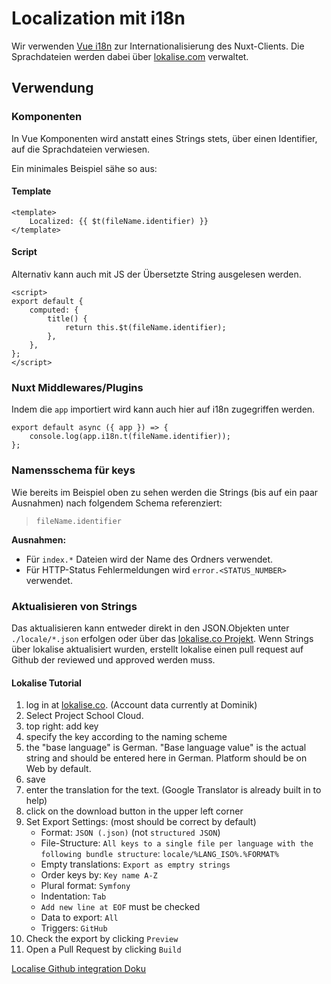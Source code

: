 # Localization mit i18n

Wir verwenden [Vue i18n](http://kazupon.github.io/vue-i18n) zur Internationalisierung des Nuxt-Clients. Die Sprachdateien werden dabei über [lokalise.com](https://lokalise.com) verwaltet.

## Verwendung

### Komponenten

In Vue Komponenten wird anstatt eines Strings stets, über einen Identifier, auf die Sprachdateien verwiesen.

Ein minimales Beispiel sähe so aus:

#### Template

```vue{2}
<template>
	Localized: {{ $t(fileName.identifier) }}
</template>
```

#### Script

Alternativ kann auch mit JS der Übersetzte String ausgelesen werden.

```vue{4}
<script>
export default {
	computed: {
		title() {
			return this.$t(fileName.identifier);
		},
	},
};
</script>
```

### Nuxt Middlewares/Plugins

Indem die `app` importiert wird kann auch hier auf i18n zugegriffen werden.

```js{2}
export default async ({ app }) => {
	console.log(app.i18n.t(fileName.identifier));
};
```

### Namensschema für keys

Wie bereits im Beispiel oben zu sehen werden die Strings (bis auf ein paar Ausnahmen) nach folgendem Schema referenziert:

> `fileName.identifier`

**Ausnahmen:**

- Für `index.*` Dateien wird der Name des Ordners verwendet.
- Für HTTP-Status Fehlermeldungen wird `error.<STATUS_NUMBER>` verwendet.

### Aktualisieren von Strings

Das aktualisieren kann entweder direkt in den JSON.Objekten unter `./locale/*.json` erfolgen oder über das [lokalise.co Projekt](https://lokalise.co). Wenn Strings über lokalise aktualisiert wurden, erstellt lokalise einen pull request auf Github der reviewed und approved werden muss.

#### Lokalise Tutorial

1. log in at [lokalise.co](https://lokalise.co/). (Account data currently at Dominik)
2. Select Project School Cloud.
3. top right: add key
4. specify the key according to the naming scheme
5. the "base language" is German. "Base language value" is the actual string and should be entered here in German. Platform should be on Web by default.
6. save
7. enter the translation for the text. (Google Translator is already built in to help)
8. click on the download button in the upper left corner
9. Set Export Settings: (most should be correct by default)
   - Format: `JSON (.json)` (not `structured JSON`)
   - File-Structure: `All keys to a single file per language with the following bundle structure`: `locale/%LANG_ISO%.%FORMAT%`
   - Empty translations: `Export as emptry strings`
   - Order keys by: `Key name A-Z`
   - Plural format: `Symfony`
   - Indentation: `Tab`
   - `Add new line at EOF` must be checked
   - Data to export: `All`
   - Triggers: `GitHub`
10. Check the export by clicking `Preview`
11. Open a Pull Request by clicking `Build`

[Localise Github integration Doku](https://docs.lokalise.co/en/articles/1684090-github)

